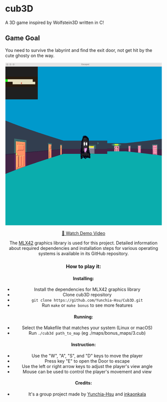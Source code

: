 # cub3D

A 3D game inspired by Wolfstein3D written in C! 

## Game Goal
You need to survive the labyrint and find the exit door, not get hit by the cute ghosty on the way.

<div style="text-align: center;">
<img src="https://github.com/Yunchia-Hsu/Cub3D/blob/main/asset/%E6%88%AA%E5%9C%96%202024-11-26%2020.03.22.png" alt="Game Screenshot" width="900"/>


[🎥 Watch Demo Video](https://youtube.com/shorts/EQZ6XAi4fRA?feature=share)

The [MLX42](https://github.com/codam-coding-college/MLX42) graphics library is used for this project. Detailed information about required dependencies and installation steps for various operating systems is available in its GitHub repository.

### How to play it:
 
#### Installing:
 - Install the dependencies for MLX42 graphics library
 - Clone cub3D repository
 - `git clone https://github.com/Yunchia-Hsu/Cub3D.git`
 - Run `make` or `make bonus` to see more features  

#### Running:
  - Select the Makefile that matches your system (Linux or macOS)
  - Run `./cub3d path_to_map` (eg ./maps/bonus_maps/3.cub)

#### Instruction: 
 - Use the "W", "A", "S", and "D" keys to move the player
 - Press key "E" to open the Door to escape
 - Use the left or right arrow keys to adjust the player's view angle
 - Mouse can be used to control the player's movement and view

#### Credits:
 - It's a group project made by [Yunchia-Hsu](https://github.com/Yunchia-Hsu) and [inkaonkala](https://github.com/inkaonkala)
